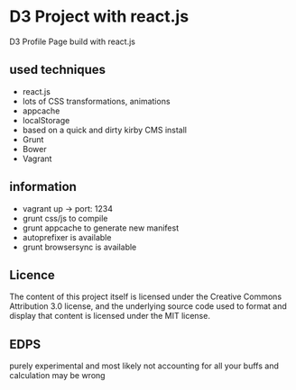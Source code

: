 # D3 Project with react.js
D3 Profile Page build with react.js

## used techniques
- react.js
- lots of CSS transformations, animations
- appcache
- localStorage
- based on a quick and dirty kirby CMS install
- Grunt
- Bower
- Vagrant


## information
- vagrant up -> port: 1234
- grunt css/js to compile
- grunt appcache to generate new manifest
- autoprefixer is available
- grunt browsersync is available

## Licence
The content of this project itself is licensed under the Creative Commons Attribution 3.0 license, and the underlying 
source code used to format and display that content is licensed under the MIT license.

## EDPS
purely experimental and most likely not accounting for all your buffs and calculation may be wrong